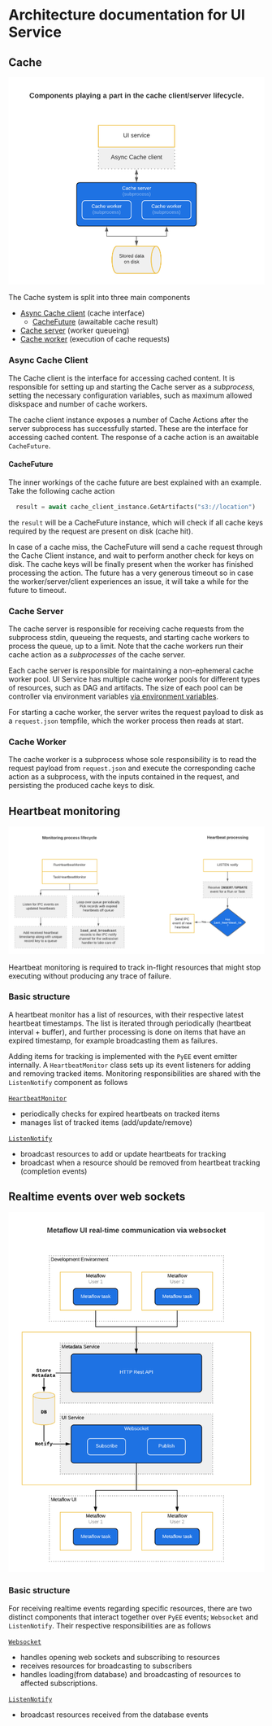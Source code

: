 # Architecture documentation for UI Service

## Cache

![Cache architecture diagram](images/cache_architecture.png)

The Cache system is split into three main components
  - [Async Cache client](#async-cache-client) (cache interface)
    - [CacheFuture](#cachefuture) (awaitable cache result)
  - [Cache server](#cache-server) (worker queueing)
  - [Cache worker](#cache-worker) (execution of cache requests)

### Async Cache Client

The Cache client is the interface for accessing cached content. It is responsible for setting up and starting the Cache server as a *subprocess*, setting the necessary configuration variables, such as maximum allowed diskspace and number of cache workers.

The cache client instance exposes a number of Cache Actions after the server subprocess has successfully started. These are the interface for accessing cached content. The response of a cache action is an awaitable `CacheFuture`.

#### CacheFuture

The inner workings of the cache future are best explained with an example. Take the following cache action

```python
  result = await cache_client_instance.GetArtifacts("s3://location")
```
the `result` will be a CacheFuture instance, which will check if all cache keys required by the request are present on disk (cache hit).

In case of a cache miss, the CacheFuture will send a cache request through the Cache Client instance, and wait to perform another check for keys on disk. The cache keys will be finally present when the worker has finished processing the action. The future has a very generous timeout so in case the worker/server/client experiences an issue, it will take a while for the future to timeout.

### Cache Server

The cache server is responsible for receiving cache requests from the subprocess stdin, queueing the requests, and starting cache workers to process the queue, up to a limit. Note that the cache workers run their cache action as a *subprocesses* of the cache server.

Each cache server is responsible for maintaining a non-ephemeral cache worker pool. UI Service has multiple cache worker pools for different types of resources, such as DAG and artifacts. The size of each pool can be controller via environment variables [via environment variables](./environment.md).

For starting a cache worker, the server writes the request payload to disk as a `request.json` tempfile, which the worker process then reads at start.

### Cache Worker

The cache worker is a subprocess whose sole responsibility is to read the request payload from `request.json` and execute the corresponding cache action as a subprocess, with the inputs contained in the request, and persisting the produced cache keys to disk.

## Heartbeat monitoring

![Heartbeat monitoring architecture diagram](images/heartbeat_monitoring.png)

Heartbeat monitoring is required to track in-flight resources that might stop executing without producing any trace of failure. 

### Basic structure
A heartbeat monitor has a list of resources, with their respective latest heartbeat timestamps. The list is iterated through periodically (heartbeat interval + buffer), and further processing is done on items that have an expired timestamp, for example broadcasting them as failures.

Adding items for tracking is implemented with the `PyEE` event emitter internally. A `HeartbeatMonitor` class sets up its event listeners for adding and removing tracked items. Monitoring responsibilities are shared with the `ListenNotify` component as follows

[`HeartbeatMonitor`](../api/heartbeat_monitor.py)
- periodically checks for expired heartbeats on tracked items
- manages list of tracked items (add/update/remove)

[`ListenNotify`](../api/notify.py)
- broadcast resources to add or update heartbeats for tracking
- broadcast when a resource should be removed from heartbeat tracking (completion events)

## Realtime events over web sockets

![Websocket architecture diagram](images/websocket_communication.png)

### Basic structure
For receiving realtime events regarding specific resources, there are two distinct components that interact together over `PyEE` events; `Websocket` and `ListenNotify`. Their respective responsibilities are as follows

[`Websocket`](../api/ws.py)
- handles opening web sockets and subscribing to resources
- receives resources for broadcasting to subscribers
- handles loading(from database) and broadcasting of resources to affected subscriptions.

[`ListenNotify`](../api/notify.py)
- broadcast resources received from the database events